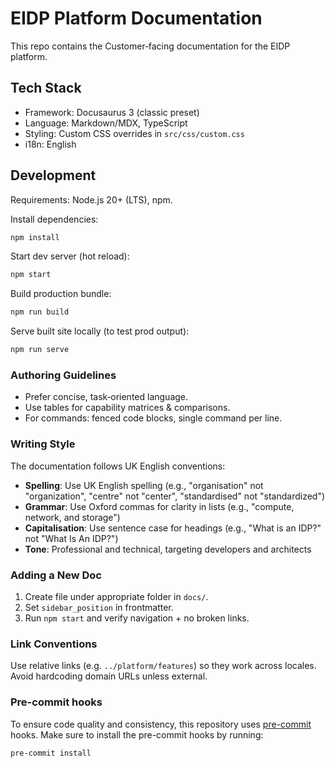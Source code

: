 # EIDP Platform Documentation

This repo contains the Customer‑facing documentation for the EIDP platform.

## Tech Stack

- Framework: Docusaurus 3 (classic preset)
- Language: Markdown/MDX, TypeScript
- Styling: Custom CSS overrides in `src/css/custom.css`
- i18n: English

## Development

Requirements: Node.js 20+ (LTS), npm.

Install dependencies:

```bash
npm install
```

Start dev server (hot reload):

```bash
npm start
```

Build production bundle:

```bash
npm run build
```

Serve built site locally (to test prod output):

```bash
npm run serve
```

### Authoring Guidelines

- Prefer concise, task‑oriented language.
- Use tables for capability matrices & comparisons.
- For commands: fenced code blocks, single command per line.

### Writing Style

The documentation follows UK English conventions:

- **Spelling**: Use UK English spelling (e.g., "organisation" not "organization", "centre" not "center", "standardised" not "standardized")
- **Grammar**: Use Oxford commas for clarity in lists (e.g., "compute, network, and storage")
- **Capitalisation**: Use sentence case for headings (e.g., "What is an IDP?" not "What Is An IDP?")
- **Tone**: Professional and technical, targeting developers and architects

### Adding a New Doc

1. Create file under appropriate folder in `docs/`.
2. Set `sidebar_position` in frontmatter.
3. Run `npm start` and verify navigation + no broken links.

### Link Conventions

Use relative links (e.g. `../platform/features`) so they work across locales. Avoid hardcoding domain URLs unless external.

### Pre-commit hooks

To ensure code quality and consistency, this repository uses [pre-commit](https://pre-commit.com/) hooks. Make sure to
install the pre-commit hooks by running:

```bash
pre-commit install
```
